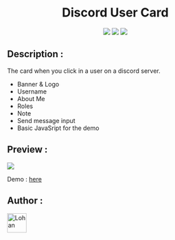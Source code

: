 <body style="width: 100%; height: 100%">
  
  <h1 align="center">Discord User Card</h1>
  <p align="center">
    <a target='_blank' href='https://developer.mozilla.org/fr/'><img src="https://forthebadge.com/images/badges/uses-html.svg"></a>&nbsp<a target='_blank' href='https://developer.mozilla.org/fr/'><img src="https://forthebadge.com/images/badges/uses-css.svg"></a>&nbsp<a target='_blank' href='https://developer.mozilla.org/fr/'><img src="https://forthebadge.com/images/badges/uses-js.svg"></a>
  </p>
</body>

## Description :

The card when you click in a user on a discord server.

+ Banner & Logo
+ Username
+ About Me
+ Roles
+ Note
+ Send message input
+ Basic JavaSript for the demo

## Preview :

<img src="https://i.imgur.com/s2hTmWR.png">

Demo : <a href="https://sybrax.github.io/Discord-User-Card/">here</a>

## Author :

<p>
  <a href="https://github.com/Sybrax"><img width="45" src="https://avatars.githubusercontent.com/u/45593750?s=64&v=4" alt="Lohan" style="max-width: 100%;"></a>
</p>
 
</ul>
